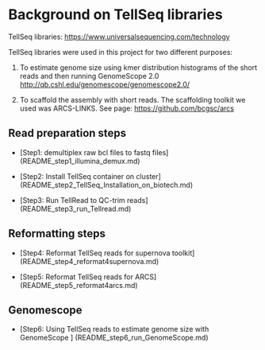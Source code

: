 # Background on TellSeq libraries 

TellSeq libraries: https://www.universalsequencing.com/technology


TellSeq libraries  were used in this project for two different purposes: 

1. To estimate genome size using kmer distribution histograms of the short reads and then running GenomeScope 2.0 http://qb.cshl.edu/genomescope/genomescope2.0/

2. To scaffold the assembly with short reads.  The scaffolding toolkit we used was ARCS-LINKS. See page: https://github.com/bcgsc/arcs


## Read preparation steps

- [Step1: demultiplex raw bcl files to fastq files] (README_step1_illumina_demux.md)

- [Step2: Install TellSeq container on cluster] (README_step2_TellSeq_Installation_on_biotech.md)

- [Step3: Run TellRead to QC-trim reads] (README_step3_run_Tellread.md)

## Reformatting steps

- [Step4: Reformat TellSeq reads for supernova toolkit] (README_step4_reformat4supernova.md)

- [Step5: Reformat TellSeq reads for ARCS] (README_step5_reformat4arcs.md)

## Genomescope 

- [Step6: Using TellSeq reads to estimate genome size with GenomeScope ] (README_step6_run_GenomeScope.md)




